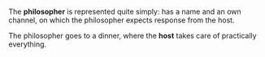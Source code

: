 The **philosopher** is represented quite simply: has a name and an own channel, on which the philosopher expects response from the host.

The philosopher goes to a dinner, where the **host** takes care of practically everything.